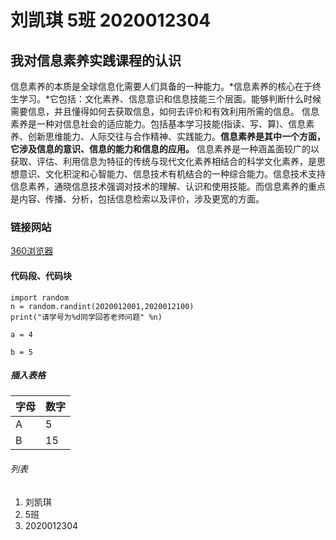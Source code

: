 # 刘凯琪  5班  2020012304

## 我对信息素养实践课程的认识

 信息素养的本质是全球信息化需要人们具备的一种能力。*信息素养的核心在于终生学习。*它包括：文化素养、信息意识和信息技能三个层面。能够判断什么时候需要信息，并且懂得如何去获取信息，如何去评价和有效利用所需的信息。 信息素养是一种对信息社会的适应能力。包括基本学习技能(指读、写、算)、信息素养、创新思维能力、人际交往与合作精神、实践能力。**信息素养是其中一个方面，它涉及信息的意识、信息的能力和信息的应用。** 信息素养是一种涵盖面较广的以获取、评估、利用信息为特征的传统与现代文化素养相结合的科学文化素养，是思想意识、文化积淀和心智能力、信息技术有机结合的一种综合能力。信息技术支持信息素养，通晓信息技术强调对技术的理解、认识和使用技能。而信息素养的重点是内容、传播、分析，包括信息检索以及评价，涉及更宽的方面。   

### 链接网站

[360浏览器](https://hao.360.com/)

#### 代码段、代码块

```
import random
n = random.randint(2020012001,2020012100)
print("请学号为%d同学回答老师问题" %n)
```

`a = 4`

`b = 5`

##### 插入表格

| 字母 | 数字 |
| ---- | ---- |
| A    | 5    |
| B    | 15   |

###### 列表

1. 刘凯琪
2. 5班
3. 2020012304

